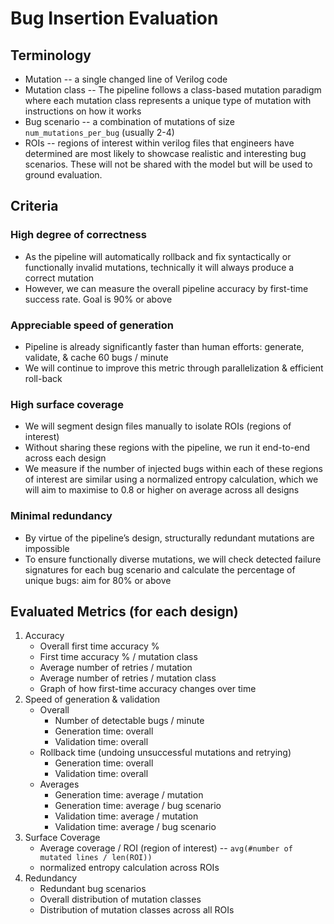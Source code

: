 # Bug Insertion Evaluation
## Terminology
- Mutation -- a single changed line of Verilog code
- Mutation class -- The pipeline follows a class-based mutation paradigm where each mutation class represents a unique type of mutation with instructions on how it works
- Bug scenario -- a combination of mutations of size `num_mutations_per_bug` (usually 2-4)
- ROIs -- regions of interest within verilog files that engineers have determined are most likely to showcase realistic and interesting bug scenarios. These will not be shared with the model but will be used to ground evaluation.

## Criteria
### High degree of correctness
- As the pipeline will automatically rollback and fix syntactically or functionally invalid mutations, technically it will always produce a correct mutation 
- However, we can measure the overall pipeline accuracy by first-time success rate. Goal is 90% or above 
### Appreciable speed of generation
- Pipeline is already significantly faster than human efforts: generate, validate, & cache 60 bugs / minute 
- We will continue to improve this metric through parallelization & efficient roll-back 
### High surface coverage
- We will segment design files manually to isolate ROIs (regions of interest)
- Without sharing these regions with the pipeline, we run it end-to-end across each design 
- We measure if the number of injected bugs within each of these regions of interest are similar using a normalized entropy calculation, which we will aim to maximise to 0.8 or higher on average across all designs 
### Minimal redundancy
- By virtue of the pipeline’s design, structurally redundant mutations are impossible 
- To ensure functionally diverse mutations, we will check detected failure signatures for each bug scenario and calculate the percentage of unique bugs: aim for 80% or above

## Evaluated Metrics (for each design)
1. Accuracy
    - Overall first time accuracy %
    - First time accuracy % / mutation class
    - Average number of retries / mutation
    - Average number of retries / mutation class
    - Graph of how first-time accuracy changes over time
2. Speed of generation & validation
    - Overall
        - Number of detectable bugs / minute
        - Generation time: overall
        - Validation time: overall
    - Rollback time (undoing unsuccessful mutations and retrying)
        - Generation time: overall
        - Validation time: overall
    - Averages
        - Generation time: average / mutation
        - Generation time: average / bug scenario
        - Validation time: average / mutation
        - Validation time: average / bug scenario
3. Surface Coverage
    - Average coverage / ROI (region of interest) -- `avg(#number of mutated lines / len(ROI))`
    - normalized entropy calculation across ROIs
4. Redundancy
    - Redundant bug scenarios
    - Overall distribution of mutation classes
    - Distribution of mutation classes across all ROIs
